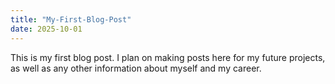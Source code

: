 ```yaml
---
title: "My-First-Blog-Post"
date: 2025-10-01
---
```


This is my first blog post.  I plan on making posts here for my future projects, as well as any other information about myself and my career.

